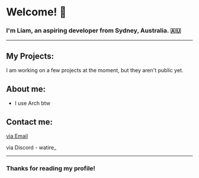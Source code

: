 # Welcome! 👋
### I'm Liam, an aspiring developer from Sydney, Australia. 🇦🇺

---

## My Projects:
I am working on a few projects at the moment, but they aren't public yet.
 
## About me:
- I use Arch btw
  
## Contact me:
[via Email](mailto:liam@liambunch.com)
 
via Discord - watire_

---

### Thanks for reading my profile!
